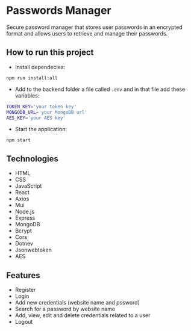 # Passwords Manager
<p>Secure password manager that stores user passwords in an encrypted 
format and allows users to retrieve and manage their passwords.</p>

## How to run this project

- Install dependecies:
<pre><code>npm run install:all</code></pre>

- Add to the backend folder a file called ```.env``` and in that file add these variables: 
 ```bash
TOKEN_KEY='your token key'
MONGODB_URL='your MongoDB url'
AES_KEY='your AES key'
  ```

- Start the application:
<pre><code>npm start</code></pre>

## Technologies
- HTML
- CSS
- JavaScript
- React
- Axios
- Mui
- Node.js
- Express
- MongoDB
- Bcrypt
- Cors
- Dotnev
- Jsonwebtoken
- AES

## Features
- Register
- Login
- Add new credentials (website name and pssword)
- Search for a password by website name
- Add, view, edit and delete credentials related to a user
- Logout